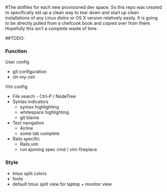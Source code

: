 #The dotfiles for each new provisioned dev space.
So this repo was created to specifically set up a clean way to tear down and start up clean installations of any Linux distro or OS X version relatively easily. It is going to be directly pulled from a chefcook book and copied over from there. Hopefully this isn't a complete waste of time.

##TODO:
### Function
User config
* git configuration
* oh-my-zsh

Vim config
* File search - Ctrl-P / NodeTree
* Syntax indicators
  * syntax highlighting
  * whitespace highlighting
  * git blame
* Text navigation
  * Airline
  * some tab complete
* Rails specific
  * Rails.vim
  * run ajoining spec cmd / vim-fireplace

### Style
* tmux split colors
* fonts
* default tmux split view for laptop + monitor view

